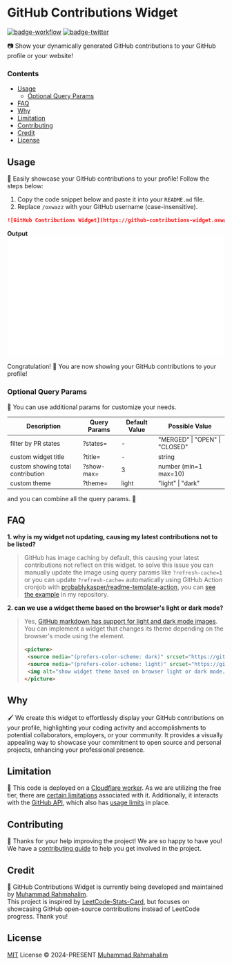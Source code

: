 # GitHub Contributions Widget

[badge-workflow]: https://img.shields.io/github/actions/workflow/status/oxwazz/cors-bypass/release.yml

[link-workflow]: https://github.com/oxwazz/github_contributions_widget/actions/workflows/release.yml

[badge-twitter]: https://img.shields.io/twitter/follow/oxwazz

[link-twitter]: https://x.com/oxwazz

[![badge-workflow]][link-workflow]
[![badge-twitter]][link-twitter]

📷 Show your dynamically generated GitHub contributions to your GitHub profile or your website!

### Contents

- [Usage](#usage)
    - [Optional Query Params](#optional-query-params)
- [FAQ](#faq)
- [Why](#why)
- [Limitation](#limitation)
- [Contributing](#contributing)
- [Credit](#credit)
- [License](#license)

## Usage

🎩 Easily showcase your GitHub contributions to your profile! Follow the steps below:

1. Copy the code snippet below and paste it into your `README.md` file.
1. Replace `/oxwazz` with your GitHub username (case-insensitive).

```markdown
![GitHub Contributions Widget](https://github-contributions-widget.oxwazz.com/oxwazz)
```

**Output** <br/>
![GitHub Contributions Widget](./assets/snapshot/v0.1.3.svg)

Congratulation! 🎉 You are now showing your GitHub contributions to your profile!

### Optional Query Params

🧪 You can use additional params for customize your needs.

| Description                       | Query Params | Default Value | Possible Value                 |
|-----------------------------------|--------------|---------------|--------------------------------|
| filter by PR states               | ?states=     | -             | "MERGED" \| "OPEN" \| "CLOSED" |
| custom widget title               | ?title=      | -             | string                         |
| custom showing total contribution | ?show-max=   | 3             | number (min=1 max=10)          |
| custom theme                      | ?theme=      | light         | "light" \| "dark"              |

and you can combine all the query params. 💪

## FAQ

**1. why is my widget not updating, causing my latest contributions not to be listed?**

> GitHub has image caching by default, this causing your latest contributions not reflect on this widget.
> to solve this issue you can manually update the image using query params like `?refresh-cache=1`
> or you can update `?refresh-cache=` automatically using GitHub Action cronjob
> with [probablykasper/readme-template-action](https://github.com/probablykasper/readme-template-action),
> you can [see the example](https://github.com/oxwazz/oxwazz) in my repository.

**2. can we use a widget theme based on the browser's light or dark mode?**

> Yes, [GitHub markdown has support for light and dark mode images](https://docs.github.com/en/get-started/writing-on-github/getting-started-with-writing-and-formatting-on-github/basic-writing-and-formatting-syntax#specifying-the-theme-an-image-is-shown-to).
> You can implement a widget that changes its theme depending on the browser's mode using the <picture> element.
> ```markdown
> <picture>
>  <source media="(prefers-color-scheme: dark)" srcset="https://github-contributions-widget.oxwazz.com/oxwazz?theme=dark">
>  <source media="(prefers-color-scheme: light)" srcset="https://github-contributions-widget.oxwazz.com/oxwazz">
>  <img alt="show widget theme based on browser light or dark mode." src="https://github-contributions-widget.oxwazz.com/oxwazz">
> </picture>
> ```

## Why

🖌️ We create this widget to effortlessly display your GitHub contributions on your profile, highlighting your coding
activity and accomplishments to potential collaborators, employers, or your community. It provides a visually appealing 
way to showcase your commitment to open source and personal projects, enhancing your professional presence.

## Limitation

📐 This code is deployed on a [Cloudflare worker](https://developers.cloudflare.com/workers/languages/rust/). As we are
utilizing the free tier, there are [certain limitations](https://developers.cloudflare.com/workers/platform/limits/#worker-limits) 
associated with it. Additionally, it interacts with the [GitHub API](https://docs.github.com/en/graphql/overview/about-the-graphql-api),
which also has [usage limits](https://docs.github.com/en/graphql/overview/rate-limits-and-node-limits-for-the-graphql-api#node-limit)
in place.

## Contributing

🎈 Thanks for your help improving the project! We are so happy to have you! We have a
[contributing guide](./CONTRIBUTING.md) to help you get involved in the project.

## Credit

📌 GitHub Contributions Widget is currently being developed and maintained by [Muhammad Rahmahalim](https://github.com/oxwazz).<br>
This project is inspired by [LeetCode-Stats-Card](https://github.com/JacobLinCool/LeetCode-Stats-Card), but focuses on
showcasing GitHub open-source contributions instead of LeetCode progress. Thank you!

## License

[MIT](./LICENSE) License © 2024-PRESENT [Muhammad Rahmahalim](https://github.com/oxwazz)